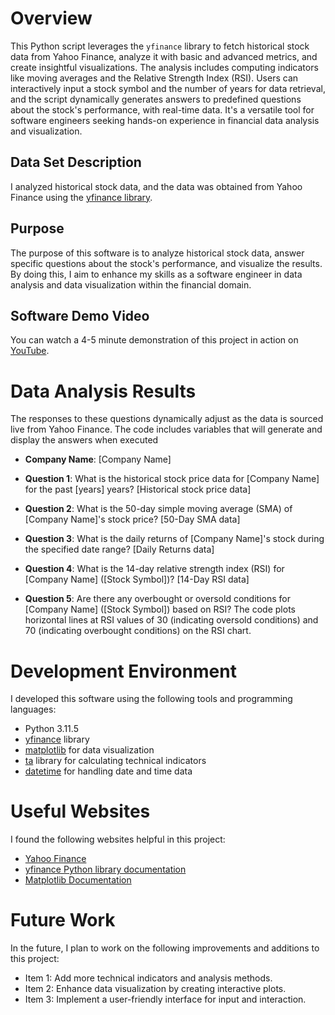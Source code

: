 # Overview

This Python script leverages the `yfinance` library to fetch historical stock data from Yahoo Finance, analyze it with basic and advanced metrics, and create insightful visualizations. The analysis includes computing indicators like moving averages and the Relative Strength Index (RSI). Users can interactively input a stock symbol and the number of years for data retrieval, and the script dynamically generates answers to predefined questions about the stock's performance, with real-time data. It's a versatile tool for software engineers seeking hands-on experience in financial data analysis and visualization.

## Data Set Description

I analyzed historical stock data, and the data was obtained from Yahoo Finance using the [yfinance library](https://pypi.org/project/yfinance/).

## Purpose

The purpose of this software is to analyze historical stock data, answer specific questions about the stock's performance, and visualize the results. By doing this, I aim to enhance my skills as a software engineer in data analysis and data visualization within the financial domain.

## Software Demo Video

You can watch a 4-5 minute demonstration of this project in action on [YouTube](http://youtube.link.goes.here).

# Data Analysis Results

The responses to these questions dynamically adjust as the data is sourced live from Yahoo Finance. The code includes variables that will generate and display the answers when executed

- **Company Name**: [Company Name]
- **Question 1**: What is the historical stock price data for [Company Name] for the past [years] years?
  [Historical stock price data]

- **Question 2**: What is the 50-day simple moving average (SMA) of [Company Name]'s stock price?
  [50-Day SMA data]

- **Question 3**: What is the daily returns of [Company Name]'s stock during the specified date range?
  [Daily Returns data]

- **Question 4**: What is the 14-day relative strength index (RSI) for [Company Name] ([Stock Symbol])?
  [14-Day RSI data]

- **Question 5**: Are there any overbought or oversold conditions for [Company Name] ([Stock Symbol]) based on RSI?
  The code plots horizontal lines at RSI values of 30 (indicating oversold conditions) and 70 (indicating overbought conditions) on the RSI chart.

# Development Environment

I developed this software using the following tools and programming languages:

- Python 3.11.5
- [yfinance](https://pypi.org/project/yfinance/) library
- [matplotlib](https://matplotlib.org/) for data visualization
- [ta](https://technical-analysis-library-in-python.readthedocs.io/en/latest/) library for calculating technical indicators
- [datetime](https://docs.python.org/3/library/datetime.html) for handling date and time data

# Useful Websites

I found the following websites helpful in this project:

- [Yahoo Finance](https://finance.yahoo.com/)
- [yfinance Python library documentation](https://pypi.org/project/yfinance/)
- [Matplotlib Documentation](https://matplotlib.org/stable/contents.html)

# Future Work

In the future, I plan to work on the following improvements and additions to this project:

- Item 1: Add more technical indicators and analysis methods.
- Item 2: Enhance data visualization by creating interactive plots.
- Item 3: Implement a user-friendly interface for input and interaction.

